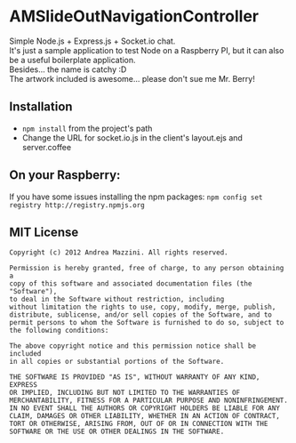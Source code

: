 AMSlideOutNavigationController
==================

Simple Node.js + Express.js + Socket.io chat.  
It's just a sample application to test Node on a Raspberry PI, but it can also be a useful boilerplate application.  
Besides... the name is catchy :D  
The artwork included is awesome... please don't sue me Mr. Berry!


Installation
--------------------
* ```npm install``` from the project's path
* Change the URL for socket.io.js in the client's layout.ejs and server.coffee

On your Raspberry:
--------------------
If you have some issues installing the npm packages:
```npm config set registry http://registry.npmjs.org```


MIT License
--------------------
	Copyright (c) 2012 Andrea Mazzini. All rights reserved.

	Permission is hereby granted, free of charge, to any person obtaining a
	copy of this software and associated documentation files (the "Software"),
	to deal in the Software without restriction, including
	without limitation the rights to use, copy, modify, merge, publish,
	distribute, sublicense, and/or sell copies of the Software, and to
	permit persons to whom the Software is furnished to do so, subject to
	the following conditions:

	The above copyright notice and this permission notice shall be included
	in all copies or substantial portions of the Software.

	THE SOFTWARE IS PROVIDED "AS IS", WITHOUT WARRANTY OF ANY KIND, EXPRESS
	OR IMPLIED, INCLUDING BUT NOT LIMITED TO THE WARRANTIES OF
	MERCHANTABILITY, FITNESS FOR A PARTICULAR PURPOSE AND NONINFRINGEMENT.
	IN NO EVENT SHALL THE AUTHORS OR COPYRIGHT HOLDERS BE LIABLE FOR ANY
	CLAIM, DAMAGES OR OTHER LIABILITY, WHETHER IN AN ACTION OF CONTRACT,
	TORT OR OTHERWISE, ARISING FROM, OUT OF OR IN CONNECTION WITH THE
	SOFTWARE OR THE USE OR OTHER DEALINGS IN THE SOFTWARE.